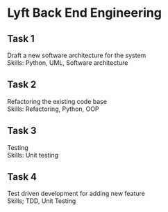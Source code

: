 # Lyft Back End Engineering

## Task 1
Draft a new software architecture for the system  
Skills: Python, UML, Software architecture

## Task 2
Refactoring the existing code base  
Skills: Refactoring, Python, OOP

## Task 3
Testing  
Skills: Unit testing

## Task 4
Test driven development for adding new feature  
Skills; TDD, Unit Testing
